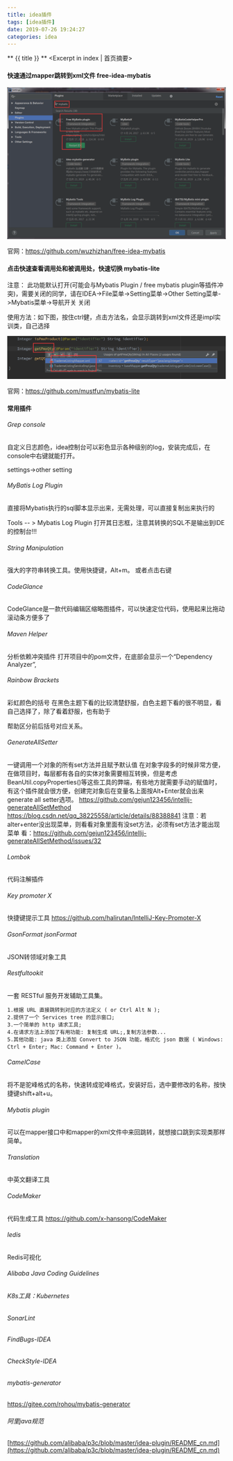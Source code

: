```yaml
---
title: idea插件
tags: [idea插件]
date: 2019-07-26 19:24:27
categories: idea
---
```

** {{ title }} ** <Excerpt in index | 首页摘要>


<!-- more -->

#### 快速通过mapper跳转到xml文件 free-idea-mybatis

![jenkins](idea插件/idea插件-1.png)

官网：https://github.com/wuzhizhan/free-idea-mybatis


#### 点击快速查看调用处和被调用处，快速切换 mybatis-lite

注意： 此功能默认打开(可能会与Mybatis Plugin / free mybatis
plugin等插件冲突)，需要关闭的同学，请在IDEA->File菜单->Setting菜单->Other
Setting菜单->Mybatis菜单->导航开关 关闭

使用方法：如下图，按住ctrl健，点击方法名，会显示跳转到xml文件还是impl实训类，自己选择

![jenkins](idea插件/idea插件-2.png)


官网：https://github.com/mustfun/mybatis-lite

#### 常用插件

###### Grep console
自定义日志颜色，idea控制台可以彩色显示各种级别的log，安装完成后，在console中右键就能打开。

settings->other setting


###### MyBatis Log Plugin
直接将Mybatis执行的sql脚本显示出来，无需处理，可以直接复制出来执行的

Tools -- >  Mybatis Log Plugin  打开其日志框，注意其转换的SQL不是输出到IDE的控制台!!!

###### String Manipulation
强大的字符串转换工具。使用快捷键，Alt+m。 或者点击右键


###### CodeGlance 
CodeGlance是一款代码编辑区缩略图插件，可以快速定位代码，使用起来比拖动滚动条方便多了

###### Maven Helper 
分析依赖冲突插件
打开项目中的pom文件，在底部会显示一个“Dependency Analyzer”,

###### Rainbow Brackets
彩虹颜色的括号  在黑色主题下看的比较清楚舒服，白色主题下看的很不明显，看自己选择了，除了看着舒服，也有助于

帮助区分前后括号对应关系。

###### GenerateAllSetter
一键调用一个对象的所有set方法并且赋予默认值
在对象字段多的时候非常方便，在做项目时，每层都有各自的实体对象需要相互转换，但是考虑BeanUtil.copyProperties()等这些工具的弊端，有些地方就需要手动的赋值时，有这个插件就会很方便，创建完对象后在变量名上面按Alt+Enter就会出来
generate all setter选项。
https://github.com/gejun123456/intellij-generateAllSetMethod
https://blog.csdn.net/qq_38225558/article/details/88388841
注意：若alter+enter没出现菜单，则看看对象里面有没set方法，必须有set方法才能出现菜单
看：https://github.com/gejun123456/intellij-generateAllSetMethod/issues/32


###### Lombok
代码注解插件

###### Key promoter X
快捷键提示工具
https://github.com/halirutan/IntelliJ-Key-Promoter-X

###### GsonFormat  jsonFormat
 JSON转领域对象工具
 
###### Restfultookit
一套 RESTful 服务开发辅助工具集。

    1.根据 URL 直接跳转到对应的方法定义 ( or Ctrl Alt N );
    2.提供了一个 Services tree 的显示窗口;
    3.一个简单的 http 请求工具;
    4.在请求方法上添加了有用功能: 复制生成 URL;,复制方法参数...
    5.其他功能: java 类上添加 Convert to JSON 功能，格式化 json 数据 ( Windows: Ctrl + Enter; Mac: Command + Enter )。


###### CamelCase

将不是驼峰格式的名称，快速转成驼峰格式，安装好后，选中要修改的名称，按快捷键shift+alt+u。

###### Mybatis plugin
 可以在mapper接口中和mapper的xml文件中来回跳转，就想接口跳到实现类那样简单。
 
###### Translation
中英文翻译工具


###### CodeMaker
代码生成工具
https://github.com/x-hansong/CodeMaker

###### Iedis
Redis可视化


###### Alibaba Java Coding Guidelines

###### K8s工具：Kubernetes

###### SonarLint

###### FindBugs-IDEA

###### CheckStyle-IDEA

###### mybatis-generator
https://gitee.com/rohou/mybatis-generator

###### 阿里java规范
[https://github.com/alibaba/p3c/blob/master/idea-plugin/README_cn.md](https://github.com/alibaba/p3c/blob/master/idea-plugin/README_cn.md)